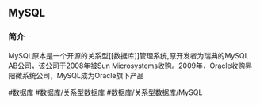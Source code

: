 ## MySQL
### 简介
MySQL原本是一个开源的关系型[[数据库]]管理系统,原开发者为瑞典的MySQL AB公司，该公司于2008年被Sun Microsystems收购。2009年，Oracle收购昇阳微系统公司，MySQL成为Oracle旗下产品

#数据库 #数据库/关系型数据库 #数据库/关系型数据库/MySQL